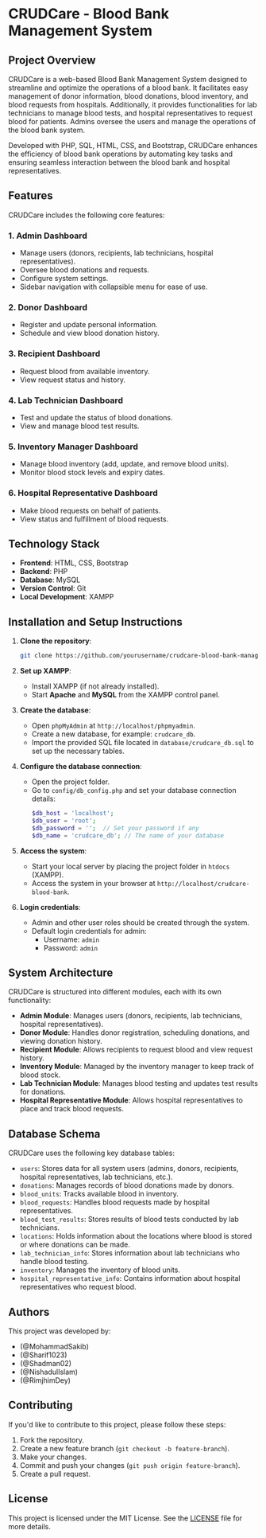 # CRUDCare - Blood Bank Management System

## Project Overview

CRUDCare is a web-based Blood Bank Management System designed to streamline and optimize the operations of a blood bank. It facilitates easy management of donor information, blood donations, blood inventory, and blood requests from hospitals. Additionally, it provides functionalities for lab technicians to manage blood tests, and hospital representatives to request blood for patients. Admins oversee the users and manage the operations of the blood bank system.

Developed with PHP, SQL, HTML, CSS, and Bootstrap, CRUDCare enhances the efficiency of blood bank operations by automating key tasks and ensuring seamless interaction between the blood bank and hospital representatives.

## Features

CRUDCare includes the following core features:

### 1. Admin Dashboard
- Manage users (donors, recipients, lab technicians, hospital representatives).
- Oversee blood donations and requests.
- Configure system settings.
- Sidebar navigation with collapsible menu for ease of use.

### 2. Donor Dashboard
- Register and update personal information.
- Schedule and view blood donation history.

### 3. Recipient Dashboard
- Request blood from available inventory.
- View request status and history.

### 4. Lab Technician Dashboard
- Test and update the status of blood donations.
- View and manage blood test results.

### 5. Inventory Manager Dashboard
- Manage blood inventory (add, update, and remove blood units).
- Monitor blood stock levels and expiry dates.

### 6. Hospital Representative Dashboard
- Make blood requests on behalf of patients.
- View status and fulfillment of blood requests.

## Technology Stack

- **Frontend**: HTML, CSS, Bootstrap
- **Backend**: PHP
- **Database**: MySQL
- **Version Control**: Git
- **Local Development**: XAMPP

## Installation and Setup Instructions

1. **Clone the repository**:
    ```bash
    git clone https://github.com/yourusername/crudcare-blood-bank-management.git
    ```

2. **Set up XAMPP**:
    - Install XAMPP (if not already installed).
    - Start **Apache** and **MySQL** from the XAMPP control panel.

3. **Create the database**:
    - Open `phpMyAdmin` at `http://localhost/phpmyadmin`.
    - Create a new database, for example: `crudcare_db`.
    - Import the provided SQL file located in `database/crudcare_db.sql` to set up the necessary tables.

4. **Configure the database connection**:
    - Open the project folder.
    - Go to `config/db_config.php` and set your database connection details:
        ```php
        $db_host = 'localhost';
        $db_user = 'root';
        $db_password = '';  // Set your password if any
        $db_name = 'crudcare_db'; // The name of your database
        ```

5. **Access the system**:
    - Start your local server by placing the project folder in `htdocs` (XAMPP).
    - Access the system in your browser at `http://localhost/crudcare-blood-bank`.

6. **Login credentials**:
    - Admin and other user roles should be created through the system.
    - Default login credentials for admin:
      - Username: `admin`
      - Password: `admin`

## System Architecture

CRUDCare is structured into different modules, each with its own functionality:

- **Admin Module**: Manages users (donors, recipients, lab technicians, hospital representatives).
- **Donor Module**: Handles donor registration, scheduling donations, and viewing donation history.
- **Recipient Module**: Allows recipients to request blood and view request history.
- **Inventory Module**: Managed by the inventory manager to keep track of blood stock.
- **Lab Technician Module**: Manages blood testing and updates test results for donations.
- **Hospital Representative Module**: Allows hospital representatives to place and track blood requests.

## Database Schema

CRUDCare uses the following key database tables:

- `users`: Stores data for all system users (admins, donors, recipients, hospital representatives, lab technicians, etc.).
- `donations`: Manages records of blood donations made by donors.
- `blood_units`: Tracks available blood in inventory.
- `blood_requests`: Handles blood requests made by hospital representatives.
- `blood_test_results`: Stores results of blood tests conducted by lab technicians.
- `locations`: Holds information about the locations where blood is stored or where donations can be made.
- `lab_technician_info`: Stores information about lab technicians who handle blood testing.
- `inventory`: Manages the inventory of blood units.
- `hospital_representative_info`: Contains information about hospital representatives who request blood.

## Authors

This project was developed by:

- (@MohammadSakib)
- (@Sharif1023)
- (@Shadman02)
- (@NishadulIslam)
- (@RimjhimDey)

## Contributing

If you'd like to contribute to this project, please follow these steps:

1. Fork the repository.
2. Create a new feature branch (`git checkout -b feature-branch`).
3. Make your changes.
4. Commit and push your changes (`git push origin feature-branch`).
5. Create a pull request.

## License

This project is licensed under the MIT License. See the [LICENSE](LICENSE) file for more details.
